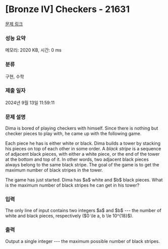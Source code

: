 # [Bronze IV] Checkers - 21631 

[문제 링크](https://www.acmicpc.net/problem/21631) 

### 성능 요약

메모리: 2020 KB, 시간: 0 ms

### 분류

구현, 수학

### 제출 일자

2024년 9월 13일 11:59:11

### 문제 설명

<p>Dima is bored of playing checkers with himself. Since there is nothing but checker pieces to play with, he came up with the following game.</p>

<p>Each piece he has is either white or black. Dima builds a tower by stacking his pieces on top of each other in some order. A <em>black stripe</em> is a sequence of adjacent black pieces, with either a white piece, or the end of the tower at the bottom and top of it. In other words, two adjacent black pieces always belong to the same black stripe. The goal of the game is to get the maximum number of black stripes in the tower.</p>

<p>The game has just started. Dima has $a$ white and $b$ black pieces. What is the maximum number of black stripes he can get in his tower?</p>

### 입력 

 <p>The only line of input contains two integers $a$ and $b$ --- the number of white and black pieces, respectively ($0 \le a, b \le 10^{18}$).</p>

### 출력 

 <p>Output a single integer --- the maximum possible number of black stripes.</p>

